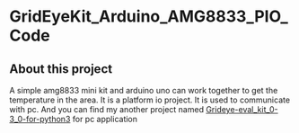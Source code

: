 # GridEyeKit_Arduino_AMG8833_PIO_Code

## About this project

A simple amg8833 mini kit and arduino uno  can work together to get the temperature in the area. It is a platform io project. It is used to communicate with pc. And you can find my another project named [Grideye-eval_kit_0-3_0-for-python3](https://github.com/watershade/Grideye-eval_kit_0-3_0-for-python3) for pc application